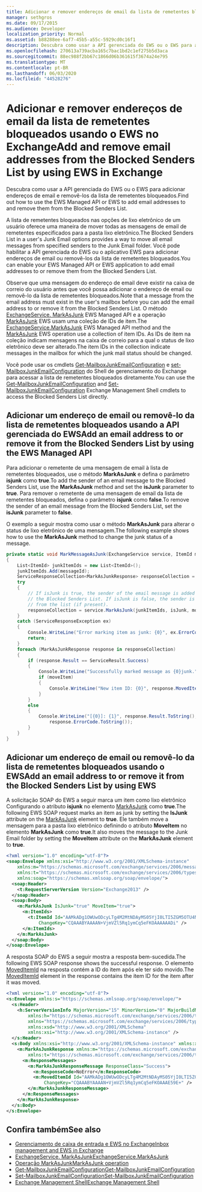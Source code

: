 ```yaml
---
title: Adicionar e remover endereços de email da lista de remetentes bloqueados usando o EWS no Exchange
manager: sethgros
ms.date: 09/17/2015
ms.audience: Developer
localization_priority: Normal
ms.assetid: b88288ee-6af7-45b5-a55c-5929cd0c16f1
description: Descubra como usar a API gerenciada do EWS ou o EWS para adicionar endereços de email e removê-los da lista de remetentes bloqueados.
ms.openlocfilehash: 270613a739acba165c7bac1bd2c1ef275b5d3aca
ms.sourcegitcommit: 88ec988f2bb67c1866d06b361615f3674a24e795
ms.translationtype: MT
ms.contentlocale: pt-BR
ms.lasthandoff: 06/03/2020
ms.locfileid: "44528276"
---
```

# <a name="add-and-remove-email-addresses-from-the-blocked-senders-list-by-using-ews-in-exchange"></a><span data-ttu-id="4fe48-103">Adicionar e remover endereços de email da lista de remetentes bloqueados usando o EWS no Exchange</span><span class="sxs-lookup"><span data-stu-id="4fe48-103">Add and remove email addresses from the Blocked Senders List by using EWS in Exchange</span></span>

<span data-ttu-id="4fe48-104">Descubra como usar a API gerenciada do EWS ou o EWS para adicionar endereços de email e removê-los da lista de remetentes bloqueados.</span><span class="sxs-lookup"><span data-stu-id="4fe48-104">Find out how to use the EWS Managed API or EWS to add email addresses to and remove them from the Blocked Senders List.</span></span>
  
<span data-ttu-id="4fe48-105">A lista de remetentes bloqueados nas opções de lixo eletrônico de um usuário oferece uma maneira de mover todas as mensagens de email de remetentes especificados para a pasta lixo eletrônico.</span><span class="sxs-lookup"><span data-stu-id="4fe48-105">The Blocked Senders List in a user's Junk Email options provides a way to move all email messages from specified senders to the Junk Email folder.</span></span> <span data-ttu-id="4fe48-106">Você pode habilitar a API gerenciada do EWS ou o aplicativo EWS para adicionar endereços de email ou removê-los da lista de remetentes bloqueados.</span><span class="sxs-lookup"><span data-stu-id="4fe48-106">You can enable your EWS Managed API or EWS application to add email addresses to or remove them from the Blocked Senders List.</span></span>
  
<span data-ttu-id="4fe48-107">Observe que uma mensagem do endereço de email deve existir na caixa de correio do usuário antes que você possa adicionar o endereço de email ou removê-lo da lista de remetentes bloqueados.</span><span class="sxs-lookup"><span data-stu-id="4fe48-107">Note that a message from the email address must exist in the user's mailbox before you can add the email address to or remove it from the Blocked Senders List.</span></span> <span data-ttu-id="4fe48-108">O método [ExchangeService. MarkAsJunk](https://msdn.microsoft.com/library/microsoft.exchange.webservices.data.exchangeservice.markasjunk%28v=exchg.80%29.aspx) EWS Managed API e a operação [MarkAsJunk](https://msdn.microsoft.com/library/1f71f04d-56a9-4fee-a4e7-d1034438329e%28Office.15%29.aspx) EWS usam uma coleção de IDs de item.</span><span class="sxs-lookup"><span data-stu-id="4fe48-108">The [ExchangeService.MarkAsJunk](https://msdn.microsoft.com/library/microsoft.exchange.webservices.data.exchangeservice.markasjunk%28v=exchg.80%29.aspx) EWS Managed API method and the [MarkAsJunk](https://msdn.microsoft.com/library/1f71f04d-56a9-4fee-a4e7-d1034438329e%28Office.15%29.aspx) EWS operation use a collection of item IDs.</span></span> <span data-ttu-id="4fe48-109">As IDs de item na coleção indicam mensagens na caixa de correio para a qual o status de lixo eletrônico deve ser alterado.</span><span class="sxs-lookup"><span data-stu-id="4fe48-109">The item IDs in the collection indicate messages in the mailbox for which the junk mail status should be changed.</span></span> 
  
<span data-ttu-id="4fe48-110">Você pode usar os cmdlets [Get-MailboxJunkEmailConfiguration](https://technet.microsoft.com/library/dd979784%28v=exchg.150%29.aspx) e [set-MailboxJunkEmailConfiguration](https://technet.microsoft.com/library/dd979780%28v=exchg.150%29.aspx) do Shell de gerenciamento do Exchange para acessar a lista de remetentes bloqueados diretamente.</span><span class="sxs-lookup"><span data-stu-id="4fe48-110">You can use the [Get-MailboxJunkEmailConfiguration](https://technet.microsoft.com/library/dd979784%28v=exchg.150%29.aspx) and [Set-MailboxJunkEmailConfiguration](https://technet.microsoft.com/library/dd979780%28v=exchg.150%29.aspx) Exchange Management Shell cmdlets to access the Blocked Senders List directly.</span></span> 
  
## <a name="add-an-email-address-to-or-remove-it-from-the-blocked-senders-list-by-using-the-ews-managed-api"></a><span data-ttu-id="4fe48-111">Adicionar um endereço de email ou removê-lo da lista de remetentes bloqueados usando a API gerenciada do EWS</span><span class="sxs-lookup"><span data-stu-id="4fe48-111">Add an email address to or remove it from the Blocked Senders List by using the EWS Managed API</span></span>
<span data-ttu-id="4fe48-112"><a name="bk_AddRemoveEWSMA"> </a></span><span class="sxs-lookup"><span data-stu-id="4fe48-112"><a name="bk_AddRemoveEWSMA"> </a></span></span>

<span data-ttu-id="4fe48-113">Para adicionar o remetente de uma mensagem de email à lista de remetentes bloqueados, use o método **MarkAsJunk** e defina o parâmetro **isjunk** como **true**.</span><span class="sxs-lookup"><span data-stu-id="4fe48-113">To add the sender of an email message to the Blocked Senders List, use the **MarkAsJunk** method and set the **isJunk** parameter to **true**.</span></span> <span data-ttu-id="4fe48-114">Para remover o remetente de uma mensagem de email da lista de remetentes bloqueados, defina o parâmetro **isjunk** como **false**.</span><span class="sxs-lookup"><span data-stu-id="4fe48-114">To remove the sender of an email message from the Blocked Senders List, set the **isJunk** parameter to **false**.</span></span>
  
<span data-ttu-id="4fe48-115">O exemplo a seguir mostra como usar o método **MarkAsJunk** para alterar o status de lixo eletrônico de uma mensagem.</span><span class="sxs-lookup"><span data-stu-id="4fe48-115">The following example shows how to use the **MarkAsJunk** method to change the junk status of a message.</span></span> 
  
```cs
private static void MarkMessageAsJunk(ExchangeService service, ItemId messageId, bool isJunk, bool moveItem)
{
    List<ItemId> junkItemIds = new List<ItemId>();
    junkItemIds.Add(messageId);
    ServiceResponseCollection<MarkAsJunkResponse> responseCollection = null;
    try
    {
        // If isJunk is true, the sender of the email message is added to 
        // the Blocked Senders List. If isJunk is false, the sender is removed
        // from the list (if present).
        responseCollection = service.MarkAsJunk(junkItemIds, isJunk, moveItem);
    }
    catch (ServiceResponseException ex)
    {
        Console.WriteLine("Error marking item as junk: {0}", ex.ErrorCode);
        return;
    }
    foreach (MarkAsJunkResponse response in responseCollection)
    {
        if (response.Result == ServiceResult.Success)
        {
            Console.WriteLine("Successfully marked message as {0}junk.", isJunk ? "": "NOT ");
            if (moveItem)
            {
                Console.WriteLine("New item ID: {0}", response.MovedItemId.ToString());
            }
        }
        else
        {
            Console.WriteLine("[{0}]: {1}", response.Result.ToString(),
                response.ErrorCode.ToString());
        }
    }
}
```

## <a name="add-an-email-address-to-or-remove-it-from-the-blocked-senders-list-by-using-ews"></a><span data-ttu-id="4fe48-116">Adicionar um endereço de email ou removê-lo da lista de remetentes bloqueados usando o EWS</span><span class="sxs-lookup"><span data-stu-id="4fe48-116">Add an email address to or remove it from the Blocked Senders List by using EWS</span></span>
<span data-ttu-id="4fe48-117"><a name="bk_AddRemoveEWS"> </a></span><span class="sxs-lookup"><span data-stu-id="4fe48-117"><a name="bk_AddRemoveEWS"> </a></span></span>

<span data-ttu-id="4fe48-118">A solicitação SOAP do EWS a seguir marca um item como lixo eletrônico Configurando o atributo **isjunk** no elemento [MarkAsJunk](https://msdn.microsoft.com/library/f06bafc6-7ee3-4b2b-9fd1-7c51328f4729%28Office.15%29.aspx) como **true**.</span><span class="sxs-lookup"><span data-stu-id="4fe48-118">The following EWS SOAP request marks an item as junk by setting the **IsJunk** attribute on the [MarkAsJunk](https://msdn.microsoft.com/library/f06bafc6-7ee3-4b2b-9fd1-7c51328f4729%28Office.15%29.aspx) element to **true**.</span></span> <span data-ttu-id="4fe48-119">Ele também move a mensagem para a pasta lixo eletrônico definindo o atributo **MoveItem** no elemento **MarkAsJunk** como **true**.</span><span class="sxs-lookup"><span data-stu-id="4fe48-119">It also moves the message to the Junk Email folder by setting the **MoveItem** attribute on the **MarkAsJunk** element to **true**.</span></span>
  
```XML
<?xml version="1.0" encoding="utf-8"?>
<soap:Envelope xmlns:xsi="http://www.w3.org/2001/XMLSchema-instance" 
    xmlns:m="https://schemas.microsoft.com/exchange/services/2006/messages" 
    xmlns:t="https://schemas.microsoft.com/exchange/services/2006/types" 
    xmlns:soap="https://schemas.xmlsoap.org/soap/envelope/">
  <soap:Header>
    <t:RequestServerVersion Version="Exchange2013" />
  </soap:Header>
  <soap:Body>
    <m:MarkAsJunk IsJunk="true" MoveItem="true">
      <m:ItemIds>
        <t:ItemId Id="AAMkADg1OWUwODcyLTg4M2MtNDAyMS05YjI0LTI5ZGM5OTU4Njk3YwBGAAAAAADPriAxh444TpHj2GoQxWQNBwAN+VjmVZl5Rq1ymCq5eFKOAAAAAAENAAAN+VjmVZl5Rq1ymCq5eFKOAAAAAAEuAAA=" 
            ChangeKey="CQAAABYAAAAN+VjmVZl5Rq1ymCq5eFKOAAAAAADi" />
      </m:ItemIds>
    </m:MarkAsJunk>
  </soap:Body>
</soap:Envelope>
```

<span data-ttu-id="4fe48-120">A resposta SOAP do EWS a seguir mostra a resposta bem-sucedida.</span><span class="sxs-lookup"><span data-stu-id="4fe48-120">The following EWS SOAP response shows the successful response.</span></span> <span data-ttu-id="4fe48-121">O elemento [MovedItemId](https://msdn.microsoft.com/library/7d5425ab-1e75-43d1-b801-802ff5139df6%28Office.15%29.aspx) na resposta contém a ID do item após ele ter sido movido.</span><span class="sxs-lookup"><span data-stu-id="4fe48-121">The [MovedItemId](https://msdn.microsoft.com/library/7d5425ab-1e75-43d1-b801-802ff5139df6%28Office.15%29.aspx) element in the response contains the item ID for the item after it was moved.</span></span> 
  
```XML
<?xml version="1.0" encoding="utf-8"?>
<s:Envelope xmlns:s="https://schemas.xmlsoap.org/soap/envelope/">
  <s:Header>
    <h:ServerVersionInfo MajorVersion="15" MinorVersion="0" MajorBuildNumber="712" MinorBuildNumber="22" Version="V2_3" 
        xmlns:h="https://schemas.microsoft.com/exchange/services/2006/types" 
        xmlns="https://schemas.microsoft.com/exchange/services/2006/types" 
        xmlns:xsd="http://www.w3.org/2001/XMLSchema" 
        xmlns:xsi="http://www.w3.org/2001/XMLSchema-instance" />
  </s:Header>
  <s:Body xmlns:xsi="http://www.w3.org/2001/XMLSchema-instance" xmlns:xsd="http://www.w3.org/2001/XMLSchema">
    <m:MarkAsJunkResponse xmlns:m="https://schemas.microsoft.com/exchange/services/2006/messages" 
        xmlns:t="https://schemas.microsoft.com/exchange/services/2006/types">
      <m:ResponseMessages>
        <m:MarkAsJunkResponseMessage ResponseClass="Success">
          <m:ResponseCode>NoError</m:ResponseCode>
          <m:MovedItemId Id="AAMkADg1OWUwODcyLTg4M2MtNDAyMS05YjI0LTI5ZGM5OTU4Njk3YwBGAAAAAADPriAxh444TpHj2GoQxWQNBwAN+VjmVZl5Rq1ymCq5eFKOAAAAAAEbAAAN+VjmVZl5Rq1ymCq5eFKOAAAE59DIAAA="
              ChangeKey="CQAAABYAAAAN+VjmVZl5Rq1ymCq5eFKOAAAE59E+" />
        </m:MarkAsJunkResponseMessage>
      </m:ResponseMessages>
    </m:MarkAsJunkResponse>
  </s:Body>
</s:Envelope>
```

## <a name="see-also"></a><span data-ttu-id="4fe48-122">Confira também</span><span class="sxs-lookup"><span data-stu-id="4fe48-122">See also</span></span>

- [<span data-ttu-id="4fe48-123">Gerenciamento de caixa de entrada e EWS no Exchange</span><span class="sxs-lookup"><span data-stu-id="4fe48-123">Inbox management and EWS in Exchange</span></span>](inbox-management-and-ews-in-exchange.md)   
- [<span data-ttu-id="4fe48-124">ExchangeService. MarkAsJunk</span><span class="sxs-lookup"><span data-stu-id="4fe48-124">ExchangeService.MarkAsJunk</span></span>](https://msdn.microsoft.com/library/microsoft.exchange.webservices.data.exchangeservice.markasjunk%28v=exchg.80%29.aspx)   
- [<span data-ttu-id="4fe48-125">Operação MarkAsJunk</span><span class="sxs-lookup"><span data-stu-id="4fe48-125">MarkAsJunk operation</span></span>](https://msdn.microsoft.com/library/1f71f04d-56a9-4fee-a4e7-d1034438329e%28Office.15%29.aspx)   
- [<span data-ttu-id="4fe48-126">Get-MailboxJunkEmailConfiguration</span><span class="sxs-lookup"><span data-stu-id="4fe48-126">Get-MailboxJunkEmailConfiguration</span></span>](https://technet.microsoft.com/library/dd979784%28v=exchg.150%29.aspx)   
- [<span data-ttu-id="4fe48-127">Set-MailboxJunkEmailConfiguration</span><span class="sxs-lookup"><span data-stu-id="4fe48-127">Set-MailboxJunkEmailConfiguration</span></span>](https://technet.microsoft.com/library/dd979780%28v=exchg.150%29.aspx) 
- [<span data-ttu-id="4fe48-128">Exchange Management Shell</span><span class="sxs-lookup"><span data-stu-id="4fe48-128">Exchange Management Shell</span></span>](../management/exchange-management-shell.md)
    

